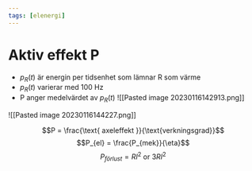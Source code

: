 ```yaml
---
tags: [elenergi]
---
```

# Aktiv effekt P
- $p_{R}(t)$ är energin per tidsenhet som lämnar R som värme
- $p_{R}(t)$ varierar med 100 Hz
- P anger medelvärdet av $p_{R}(t)$
![[Pasted image 20230116142913.png]]

![[Pasted image 20230116144227.png]]

$$P = \frac{\text{ axeleffekt }}{\text{verkningsgrad}}$$
$$P_{el} = \frac{P_{mek}}{\eta}$$
$$P_{förlust} = RI^{2} \text{ or } 3RI^{2}$$
